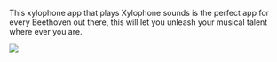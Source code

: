 
This xylophone app that plays Xylophone sounds is the perfect app for every Beethoven out there, this will let you unleash your musical talent where ever you are.

![](https://media.giphy.com/media/zRBBU7IpZ5rDOg69fk/giphy.gif)

